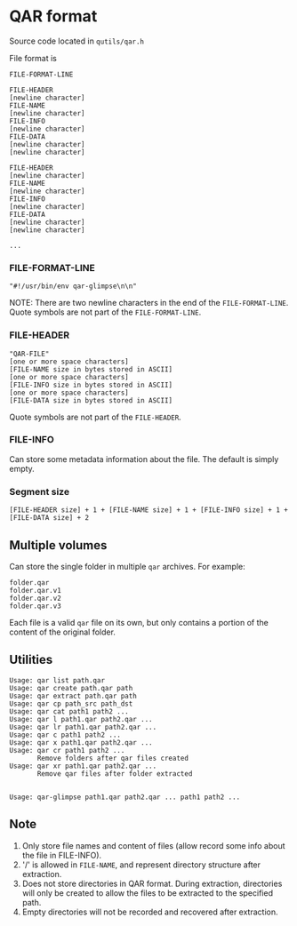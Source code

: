 # QAR format

Source code located in `qutils/qar.h`

File format is

```
FILE-FORMAT-LINE

FILE-HEADER
[newline character]
FILE-NAME
[newline character]
FILE-INFO
[newline character]
FILE-DATA
[newline character]
[newline character]

FILE-HEADER
[newline character]
FILE-NAME
[newline character]
FILE-INFO
[newline character]
FILE-DATA
[newline character]
[newline character]

...

```

### FILE-FORMAT-LINE

```
"#!/usr/bin/env qar-glimpse\n\n"
```

NOTE: There are two newline characters in the end of the `FILE-FORMAT-LINE`.
Quote symbols are not part of the `FILE-FORMAT-LINE`.

### FILE-HEADER

```
"QAR-FILE"
[one or more space characters]
[FILE-NAME size in bytes stored in ASCII]
[one or more space characters]
[FILE-INFO size in bytes stored in ASCII]
[one or more space characters]
[FILE-DATA size in bytes stored in ASCII]
```

Quote symbols are not part of the `FILE-HEADER`.

### FILE-INFO

Can store some metadata information about the file. The default is simply empty.

### Segment size

```
[FILE-HEADER size] + 1 + [FILE-NAME size] + 1 + [FILE-INFO size] + 1 + [FILE-DATA size] + 2
```

## Multiple volumes

Can store the single folder in multiple `qar` archives. For example:

```
folder.qar
folder.qar.v1
folder.qar.v2
folder.qar.v3
```

Each file is a valid `qar` file on its own, but only contains a portion of the content of the original folder.

## Utilities

```
Usage: qar list path.qar
Usage: qar create path.qar path
Usage: qar extract path.qar path
Usage: qar cp path_src path_dst
Usage: qar cat path1 path2 ...
Usage: qar l path1.qar path2.qar ...
Usage: qar lr path1.qar path2.qar ...
Usage: qar c path1 path2 ...
Usage: qar x path1.qar path2.qar ...
Usage: qar cr path1 path2 ...
       Remove folders after qar files created
Usage: qar xr path1.qar path2.qar ...
       Remove qar files after folder extracted
```


```

Usage: qar-glimpse path1.qar path2.qar ... path1 path2 ...
```

## Note

1. Only store file names and content of files (allow record some info about the file in FILE-INFO).
2. '/' is allowed in `FILE-NAME`, and represent directory structure after extraction.
3. Does not store directories in QAR format. During extraction, directories will only be created to allow the files to be extracted to the specified path.
4. Empty directories will not be recorded and recovered after extraction.
